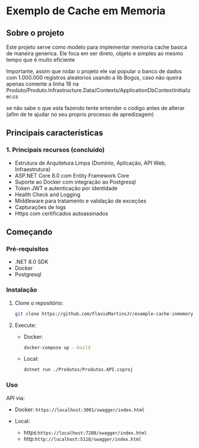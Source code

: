 # Exemplo de Cache em Memoria

## Sobre o projeto

Este projeto serve como modelo para implementar memoria cache basica de maneira generica. Ele foca em ser direto, objeto e simples ao mesmo tempo que é muito eficiente 

Importante, assim que rodar o projeto ele vai popular o banco de dados com 1.000.000 registros aleatorios usando a lib Bogus, caso não queira apenas comente a linha 18 na Produto/Produto.Infrastructure.Data/Contexts/ApplicationDbContextInitializer.cs


se não sabe o que esta fazendo tente entender o codigo antes de alterar (afim de te ajudar no seu proprio processo de apredizagem)

## Principais características

### **1. Principais recursos (concluído)**

- Estrutura de Arquitetura Limpa (Domínio, Aplicação, API Web, Infraestrutura)
- ASP.NET Core 8.0 com Entity Framework Core
- Suporte ao Docker com integração ao Postgresql
- Token JWT e autenticação por identidade
- Health Check and Logging
- Middleware para tratamento e validação de exceções
- Capturações de logs
- Https com certificados autoassinados

## Começando

### Pré-requisitos

- .NET 8.0 SDK
- Docker
- Postgresql

### Instalação

1. Clone o repositório:

   ```bash
   git clone https://github.com/FlavioMartinsJr/example-cache-inmemory
   ```

2. Execute:

   - Docker:

     ```bash
     docker-compose up --build
     ```

   - Local:

     ```bash
     dotnet run ./Produtos/Produtos.API.csproj
     ```
### Uso

API via:

- Docker: `https://localhost:3001/swagger/index.html`
 
- Local:
  - https:`https://localhost:7208/swagger/index.html`
  - http:`http://localhost:5118/swagger/index.html`
